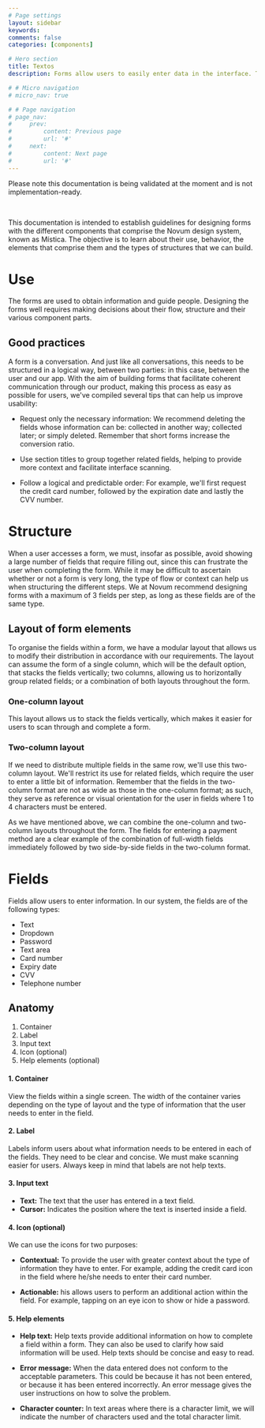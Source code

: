 ```yaml
---
# Page settings
layout: sidebar
keywords:
comments: false
categories: [components]

# Hero section
title: Textos
description: Forms allow users to easily enter data in the interface. This may allow them to use a service, configure options or make a transaction.

# # Micro navigation
# micro_nav: true

# # Page navigation
# page_nav:
#     prev:
#         content: Previous page
#         url: '#'
#     next:
#         content: Next page
#         url: '#'
---
```


<div class="callout callout--danger">
    <p>Please note this documentation is being validated at the moment and is not implementation-ready.</p>
</div>  
<br>

This documentation is intended to establish guidelines for designing forms with the different components that comprise the Novum design system, known as Mística. The objective is to learn about their use, behavior, the elements that comprise them and the types of structures that we can build.

# Use

The forms are used to obtain information and guide people. Designing the forms well requires making decisions about their flow, structure and their various component parts.

## Good practices
A form is a conversation. And just like all conversations, this needs to be structured in a logical way, between two parties: in this case, between the user and our app. With the aim of building forms that facilitate coherent communication through our product, making this process as easy as possible for users, we've compiled several tips that can help us improve usability:

- Request only the necessary information: We recommend deleting the fields whose information can be: collected in another way; collected later; or simply deleted. Remember that short forms increase the conversion ratio.

- Use section titles to group together related fields, helping to provide more context and facilitate interface scanning.

- Follow a logical and predictable order: For example, we'll first request the credit card number, followed by the expiration date and lastly the CVV number.

# Structure
When a user accesses a form, we must, insofar as possible, avoid showing a large number of fields that require filling out, since this can frustrate the user when completing the form. 
While it may be difficult to ascertain whether or not a form is very long, the type of flow or context can help us when structuring the different steps. We at Novum recommend designing forms with a maximum of 3 fields per step, as long as these fields are of the same type.

## Layout of form elements
To organise the fields within a form, we have a modular layout that allows us to modify their distribution in accordance with our requirements. The layout can assume the form of a single column, which will be the default option, that stacks the fields vertically; two columns, allowing us to horizontally group related fields; or a combination of both layouts throughout the form.

### One-column layout
This layout allows us to stack the fields vertically, which makes it easier for users to scan through and complete a form.

### Two-column layout
If we need to distribute multiple fields in the same row, we'll use this two-column layout. We'll restrict its use for related fields, which require the user to enter a little bit of information. Remember that the fields in the two-column format are not as wide as those in the one-column format; as such, they serve as reference or visual orientation for the user in fields where 1 to 4 characters must be entered.

<div class="callout callout--info">
    <p>As we have mentioned above, we can combine the one-column and two-column layouts throughout the form. The fields for entering a payment method are a clear example of the combination of full-width fields immediately followed by two side-by-side fields in the two-column format.</p>
</div>

# Fields
Fields allow users to enter information. In our system, the fields are of the following types:
- Text
- Dropdown
- Password
- Text area
- Card number
- Expiry date
- CVV
- Telephone number

## Anatomy
1. Container
2. Label
3. Input text
4. Icon (optional)
5. Help elements (optional)

#### 1. Container
View the fields within a single screen. The width of the container varies depending on the type of layout and the type of information that the user needs to enter in the field.

#### 2. Label
Labels inform users about what information needs to be entered in each of the fields. They need to be clear and concise. We must make scanning easier for users. Always keep in mind that labels are not help texts.

#### 3. Input text
- **Text:** The text that the user has entered in a text field.
- **Cursor:** Indicates the position where the text is inserted inside a field.

#### 4. Icon (optional)
We can use the icons for two purposes:

- **Contextual:** To provide the user with greater context about the type of information they have to enter. For example, adding the credit card icon in the field where he/she needs to enter their card number.

- **Actionable:** his allows users to perform an additional action within the field. For example, tapping on an eye icon to show or hide a password.

#### 5. Help elements
- **Help text:** Help texts provide additional information on how to complete a field within a form. They can also be used to clarify how said information will be used. Help texts should be concise and easy to read. 

- **Error message:** When the data entered does not conform to the acceptable parameters. This could be because it has not been entered, or because it has been entered incorrectly. An error message gives the user instructions on how to solve the problem.

- **Character counter:** In text areas where there is a character limit, we will indicate the number of characters used and the total character limit.